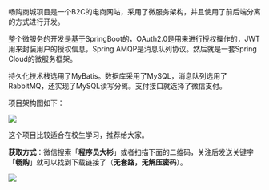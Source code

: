 畅购商城项目是一个B2C的电商网站，采用了微服务架构，并且使用了前后端分离的方式进行开发。

整个微服务的开发是基于SpringBoot的，OAuth2.0是用来进行授权操作的，JWT用来封装用户的授权信息，Spring AMQP是消息队列协议。然后就是一套Spring Cloud的微服务框架。

持久化技术栈选用了MyBatis。数据库采用了MySQL，消息队列选用了RabbitMQ，还实现了MySQL读写分离。支付接口就选择了微信支付。

项目架构图如下：

![](http://img.dabin-coder.cn/image/畅购商城.jpg)

这个项目比较适合在校生学习，推荐给大家。

**获取方式**：微信搜索「**程序员大彬**」或者扫描下面的二维码，关注后发送关键字「**畅购**」就可以找到下载链接了（**无套路，无解压密码**）。

![](http://img.dabin-coder.cn/image/公众号.jpg)